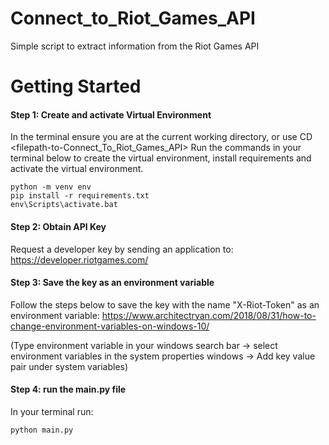 # Connect_to_Riot_Games_API
Simple script to extract information from the Riot Games API

# Getting Started

#### Step 1: Create and activate Virtual Environment
In the terminal ensure you are at the current working directory, or use CD <filepath-to-Connect_To_Riot_Games_API>
Run the commands in your terminal below to create the virtual environment, install requirements and activate the virtual environment.

```
python -m venv env
pip install -r requirements.txt
env\Scripts\activate.bat
```

#### Step 2: Obtain API Key
Request a developer key by sending an application to:
https://developer.riotgames.com/


#### Step 3: Save the key as an environment variable
Follow the steps below to save the key with the name "X-Riot-Token" as an environment variable:
https://www.architectryan.com/2018/08/31/how-to-change-environment-variables-on-windows-10/

(Type environment variable in your windows search bar -> select environment variables in the system properties windows -> Add key value pair under system variables)

#### Step 4: run the main.py file
In your terminal run:

```
python main.py 
```